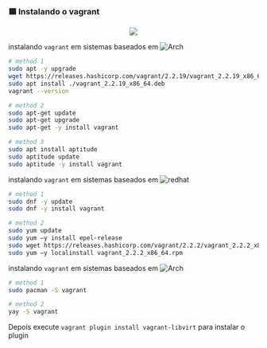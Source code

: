 ### 🟦 Instalando o vagrant

<p align="center">
  <a href="https://skillicons.dev">
    <img src="https://skillicons.dev/icons?i=arch,rhel,debian"/>
  </a>
</p>

instalando `vagrant` em sistemas baseados em 
![Arch](https://img.shields.io/badge/-Debian-ffffff?style=plastic&logo=debian&logoColor=red)
```bash
# method 1
sudo apt -y upgrade
wget https://releases.hashicorp.com/vagrant/2.2.19/vagrant_2.2.19_x86_64.deb
sudo apt install ./vagrant_2.2.19_x86_64.deb
vagrant --version
```
```bash
# method 2
sudo apt-get update
sudo apt-get upgrade
sudo apt-get -y install vagrant
```
```bash
# method 3
sudo apt install aptitude
sudo aptitude update
sudo aptitude -y install vagrant
```
instalando `vagrant` em sistemas baseados em 
![redhat](https://img.shields.io/badge/-RHEL-da1414?style=plastic&logo=redhat&logoColor=white)
```bash
# method 1
sudo dnf -y update 
sudo dnf -y install vagrant
```
```bash
# method 2
sudo yum update
sudo yum –y install epel-release
sudo wget https://releases.hashicorp.com/vagrant/2.2.2/vagrant_2.2.2_x86_64.rpm
sudo yum –y localinstall vagrant_2.2.2_x86_64.rpm
```

instalando `vagrant` em sistemas baseados em 
![Arch](https://img.shields.io/badge/-Arch-168eca?style=plastic&logo=arch-linux&logoColor=white)
```bash
# method 1
sudo pacman -S vagrant
```
```bash
# method 2
yay -S vagrant
```

Depois execute `vagrant plugin install vagrant-libvirt` para instalar o plugin